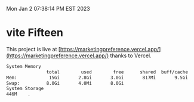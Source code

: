 Mon Jan  2 07:38:14 PM EST 2023

# vite Fifteen


This project is live at [https://marketingpreference.vercel.app/](https://marketingpreference.vercel.app/) thanks to Vercel.

```bash
System Memory
               total        used        free      shared  buff/cache   available
Mem:            15Gi       2.8Gi       3.0Gi       817Mi       9.5Gi        11Gi
Swap:          8.0Gi       4.0Mi       8.0Gi
System Storage
446M	.
